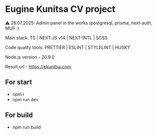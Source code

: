 # Eugine Kunitsa CV project

:warning: 28.07.2025: Admin panel in the works (postgresql, prisma, next-auth, MUI) :)

Main stack: TS | NEXT.JS v14 | NEXT-INTL | SCSS

Code quality tools: PRETTIER | ESLINT | STYLELINT | HUSKY

Node.js version - 20.9.0

Result url - https://ekunitsa.com

## For start

-   npm i
-   npm run dev

## For build

-   npm run build
